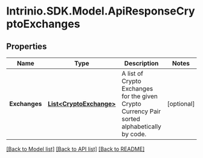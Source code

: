 # Intrinio.SDK.Model.ApiResponseCryptoExchanges
## Properties

Name | Type | Description | Notes
------------ | ------------- | ------------- | -------------
**Exchanges** | [**List&lt;CryptoExchange&gt;**](CryptoExchange.md) | A list of Crypto Exchanges for the given Crypto Currency Pair sorted alphabetically by code. | [optional] 

[[Back to Model list]](../README.md#documentation-for-models) [[Back to API list]](../README.md#documentation-for-api-endpoints) [[Back to README]](../README.md)

